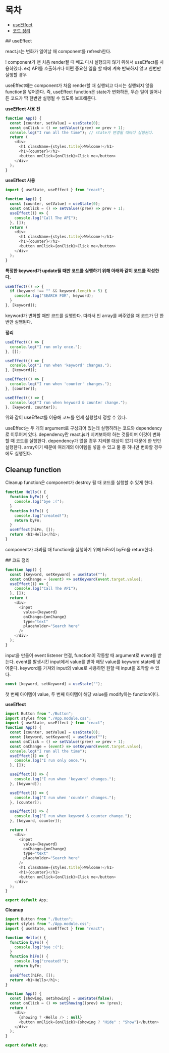# 목차

- [useEffect](#1)
- [코드 정리](#3)

<div id="1"></div>
## useEffect

react.js는 변화가 일어날 때 component를 refresh한다.

! component가 맨 처음 render될 때 빼고 다시 실행되지 않기 위해서 useEffect를 사용하였다.
ex) API를 호출하거나 어떤 중요한 일을 할 때에 계속 반복하지 않고 한번만 실행할 경우

useEffect에는 component가 처음 render할 때 실행되고 다시는 실행되지 않을 function을 넣어준다.
즉, useEffect function은 state가 변화하든, 무슨 일이 일어나든 코드가 딱 한번만 실행될 수 있도록 보호해준다.

**useEffect 사용 전**

```js
function App() {
  const [counter, setValue] = useState(0);
  const onClick = () => setValue((prev) => prev + 1);
  console.log("I run all the time"); // state가 변경될 때마다 실행된다.
  return (
    <div>
      <h1 className={styles.title}>Welcome!</h1>
      <h1>{counter}</h1>
      <button onClick={onClick}>Click me</button>
    </div>
  );
}
```

**useEffect 사용**

```js
import { useState, useEffect } from "react";

function App() {
  const [counter, setValue] = useState(0);
  const onClick = () => setValue((prev) => prev + 1);
  useEffect(() => {
    console.log("Call The API");
  }, []);
  return (
    <div>
      <h1 className={styles.title}>Welcome!</h1>
      <h1>{counter}</h1>
      <button onClick={onClick}>Click me</button>
    </div>
  );
}
```

**특정한 keyword가 update될 때만 코드를 실행하기 위해 아래와 같이 코드를 작성한다.**

```js
useEffect(() => {
  if (keyword !== "" && keyword.length > 5) {
    console.log("SEARCH FOR", keyword);
  }
}, [keyword]);
```

keyword가 변화할 때만 코드를 실행한다.
따라서 빈 array를 써주었을 때 코드가 단 한번만 실행된다.

**정리**

```js
useEffect(() => {
  console.log("I run only once.");
}, []);

useEffect(() => {
  console.log("I run when 'keyword' changes.");
}, [keyword]);

useEffect(() => {
  console.log("I run when 'counter' changes.");
}, [counter]);

useEffect(() => {
  console.log("I run when keyword & counter change.");
}, [keyword, counter]);
```

위와 같이 useEffect를 이용해 코드를 언제 실행할지 정할 수 있다.

useEffect는 두 개의 argument로 구성되어 있는데 실행하려는 코드와 dependency로 이루어져 있다. dependency란 react.js가 지켜보아야 하는 것들이며 이것이 변화할 때 코드를 실행한다. dependency가 없을 경우 지켜볼 대상이 없기 때문에 한 번만 실행한다.
array이기 때문에 여러개의 아이템을 넣을 수 있고 둘 중 하나만 변화할 경우에도 실행된다.



## Cleanup function

Cleanup function은 component가 destroy 될 때 코드를 실행할 수 있게 한다.

```js
function Hello() {
  function byFn() {
    console.log("bye :(");
  }
  function hiFn() {
    console.log("created!");
    return byFn;
  }
  useEffect(hiFn, []);
  return <h1>Hello</h1>;
}
```

component가 파괴될 때 function을 실행하기 위해 hiFn이 byFn을 return한다.


<div id="3"></div>
## 코드 정리

```js
function App() {
  const [keyword, setKeyword] = useState("");
  const onChange = (event) => setKeyword(event.target.value);
  useEffect(() => {
    console.log("Call The API");
  }, []);
  return (
    <div>
      <input
        value={keyword}
        onChange={onChange}
        type="text"
        placeholder="Search here"
      />
    </div>
  );
}
```

input을 만들어 event listener 연결, function이 작동할 때 argument로 event를 받는다. event를 발생시킨 input에서 value를 받아 해당 value를 keyword state에 넣어준다.
keyword를 가져와 input의 value로 사용하면 원할 때 input을 조작할 수 있다.

```js
const [keyword, setKeyword] = useState("");
```

첫 번째 아이템이 value, 두 번째 아이템이 해당 value를 modify하는 function이다.

**useEffect**
```js
import Button from "./Button";
import styles from "./App.module.css";
import { useState, useEffect } from "react";
function App() {
  const [counter, setValue] = useState(0);
  const [keyword, setKeyword] = useState("");
  const onClick = () => setValue((prev) => prev + 1);
  const onChange = (event) => setKeyword(event.target.value);
  console.log("I run all the time");
  useEffect(() => {
    console.log("I run only once.");
  }, []);

  useEffect(() => {
    console.log("I run when 'keyword' changes.");
  }, [keyword]);

  useEffect(() => {
    console.log("I run when 'counter' changes.");
  }, [counter]);

  useEffect(() => {
    console.log("I run when keyword & counter change.");
  }, [keyword, counter]);

  return (
    <div>
      <input
        value={keyword}
        onChange={onChange}
        type="text"
        placeholder="Search here"
      />
      <h1 className={styles.title}>Welcome!</h1>
      <h1>{counter}</h1>
      <button onClick={onClick}>Click me</button>
    </div>
  );
}

export default App;
```


**Cleanup**
```js
import Button from "./Button";
import styles from "./App.module.css";
import { useState, useEffect } from "react";

function Hello() {
  function byFn() {
    console.log("bye :(");
  }
  function hiFn() {
    console.log("created!");
    return byFn;
  }
  useEffect(hiFn, []);
  return <h1>Hello</h1>;
}

function App() {
  const [showing, setShowing] = useState(false);
  const onClick = () => setShowing((prev) => !prev);
  return (
    <div>
      {showing ? <Hello /> : null}
      <button onClick={onClick}>{showing ? "Hide" : "Show"}</button>
    </div>
  );
}

export default App;

```